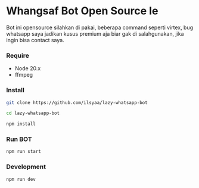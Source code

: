 # Whangsaf Bot Open Source le
Bot ini opensource silahkan di pakai, beberapa command seperti virtex, bug whatsapp saya jadikan kusus premium aja biar gak di salahgunakan, jika ingin bisa contact saya.

### Require
- Node 20.x
- ffmpeg

### Install
```bash
git clone https://github.com/ilsyaa/lazy-whatsapp-bot
```
```bash
cd lazy-whatsapp-bot
```
```bash
npm install
```
### Run BOT
```bash
npm run start
```

### Development
```bash
npm run dev
```
